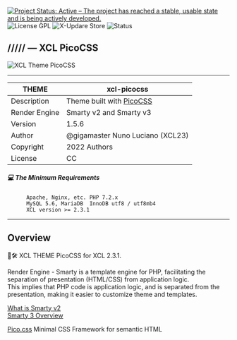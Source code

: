 [![Project Status: Active – The project has reached a stable, usable state and is being actively developed.](https://www.repostatus.org/badges/2.0.0/active.svg)](https://github.com/xoopscube-themes/xcl-picocss/)
![License GPL](https://img.shields.io/badge/License-GPL-green)
![X-Updare Store](https://img.shields.io/badge/X--Update%20Store-Pending-red)
![Status](https://img.shields.io/badge/STATUS%20WIP-orange)

## ///// — XCL PicoCSS

![XCL Theme PicoCSS](https://raw.githubusercontent.com/xoopscube-themes/xcl-neumorphic/0c590d76cf1e69b704316bef80e3e8704305a008/xcl-neumorphic%2B114.PNG)

---

THEME | xcl-picocss
------------ | -------------
Description | Theme built with [PicoCSS](https://github.com/picocss/pico)
Render Engine | Smarty v2 and Smarty v3
Version | 1.5.6
Author | @gigamaster Nuno Luciano (XCL23)
Copyright | 2022 Authors
License | CC


##### :computer: The Minimum Requirements



          Apache, Nginx, etc. PHP 7.2.x
          MySQL 5.6, MariaDB  InnoDB utf8 / utf8mb4
          XCL version >= 2.3.1



-----


## Overview   

🚧🛠 XCL THEME PicoCSS for XCL 2.3.1.

Render Engine - Smarty is a template engine for PHP, facilitating the separation of presentation (HTML/CSS) from application logic.  
This implies that PHP code is application logic, and is separated from the presentation, making it easier to customize theme and templates.

[What is Smarty v2](https://www.smarty.net/docsv2/en/what.is.smarty.tpl)    
[Smarty 3 Overview](https://www.smarty.net/v3_overview)    

[Pico.css](https://github.com/picocss/pico)
Minimal CSS Framework for semantic HTML

